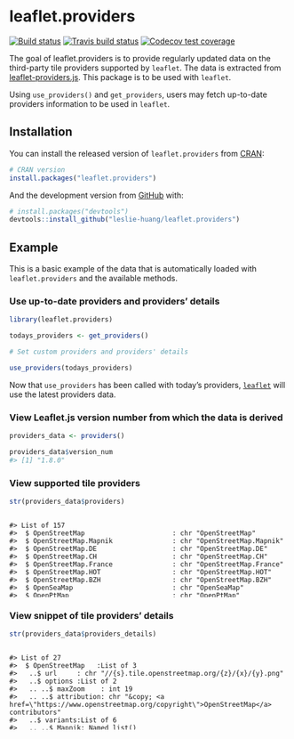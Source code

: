 
<!-- README.md is generated from README.Rmd. Please edit that file -->

# leaflet.providers

<!-- badges: start -->

[![Build
status](https://ci.appveyor.com/api/projects/status/jn298w6o6pf8mpx1?svg=true)](https://ci.appveyor.com/project/leslie-huang/leaflet-providers)
[![Travis build
status](https://travis-ci.org/leslie-huang/leaflet.providers.svg?branch=master)](https://travis-ci.org/leslie-huang/leaflet.providers)
[![Codecov test
coverage](https://codecov.io/gh/leslie-huang/leaflet.providers/branch/master/graph/badge.svg)](https://codecov.io/gh/leslie-huang/leaflet.providers?branch=master)

<!-- badges: end -->

The goal of leaflet.providers is to provide regularly updated data on
the third-party tile providers supported by `leaflet`. The data is
extracted from
[leaflet-providers.js](https://github.com/leaflet-extras/leaflet-providers).
This package is to be used with `leaflet`.

Using `use_providers()` and `get_providers`, users may fetch up-to-date
providers information to be used in `leaflet`.

## Installation

You can install the released version of `leaflet.providers` from
[CRAN](https://CRAN.R-project.org):

``` r
# CRAN version
install.packages("leaflet.providers")
```

And the development version from [GitHub](https://github.com/) with:

``` r
# install.packages("devtools")
devtools::install_github("leslie-huang/leaflet.providers")
```

## Example

This is a basic example of the data that is automatically loaded with
`leaflet.providers` and the available methods.

### Use up-to-date providers and providers’ details

``` r
library(leaflet.providers)

todays_providers <- get_providers()

# Set custom providers and providers' details

use_providers(todays_providers)
```

Now that `use_providers` has been called with today’s providers,
[`leaflet`](http://rstudio.github.io/leaflet) will use the latest
providers data.

### View Leaflet.js version number from which the data is derived

``` r
providers_data <- providers()

providers_data$version_num
#> [1] "1.8.0"
```

### View supported tile providers

``` r
str(providers_data$providers)
```

<div style="height:150px; overflow-y: scroll;">

    #> List of 157
    #>  $ OpenStreetMap                      : chr "OpenStreetMap"
    #>  $ OpenStreetMap.Mapnik               : chr "OpenStreetMap.Mapnik"
    #>  $ OpenStreetMap.DE                   : chr "OpenStreetMap.DE"
    #>  $ OpenStreetMap.CH                   : chr "OpenStreetMap.CH"
    #>  $ OpenStreetMap.France               : chr "OpenStreetMap.France"
    #>  $ OpenStreetMap.HOT                  : chr "OpenStreetMap.HOT"
    #>  $ OpenStreetMap.BZH                  : chr "OpenStreetMap.BZH"
    #>  $ OpenSeaMap                         : chr "OpenSeaMap"
    #>  $ OpenPtMap                          : chr "OpenPtMap"
    #>  $ OpenTopoMap                        : chr "OpenTopoMap"
    #>  $ OpenRailwayMap                     : chr "OpenRailwayMap"
    #>  $ OpenFireMap                        : chr "OpenFireMap"
    #>  $ SafeCast                           : chr "SafeCast"
    #>  $ Thunderforest                      : chr "Thunderforest"
    #>  $ Thunderforest.OpenCycleMap         : chr "Thunderforest.OpenCycleMap"
    #>  $ Thunderforest.Transport            : chr "Thunderforest.Transport"
    #>  $ Thunderforest.TransportDark        : chr "Thunderforest.TransportDark"
    #>  $ Thunderforest.SpinalMap            : chr "Thunderforest.SpinalMap"
    #>  $ Thunderforest.Landscape            : chr "Thunderforest.Landscape"
    #>  $ Thunderforest.Outdoors             : chr "Thunderforest.Outdoors"
    #>  $ Thunderforest.Pioneer              : chr "Thunderforest.Pioneer"
    #>  $ Thunderforest.MobileAtlas          : chr "Thunderforest.MobileAtlas"
    #>  $ Thunderforest.Neighbourhood        : chr "Thunderforest.Neighbourhood"
    #>  $ OpenMapSurfer                      : chr "OpenMapSurfer"
    #>  $ OpenMapSurfer.Roads                : chr "OpenMapSurfer.Roads"
    #>  $ OpenMapSurfer.Hybrid               : chr "OpenMapSurfer.Hybrid"
    #>  $ OpenMapSurfer.AdminBounds          : chr "OpenMapSurfer.AdminBounds"
    #>  $ OpenMapSurfer.ContourLines         : chr "OpenMapSurfer.ContourLines"
    #>  $ OpenMapSurfer.Hillshade            : chr "OpenMapSurfer.Hillshade"
    #>  $ OpenMapSurfer.ElementsAtRisk       : chr "OpenMapSurfer.ElementsAtRisk"
    #>  $ Hydda                              : chr "Hydda"
    #>  $ Hydda.Full                         : chr "Hydda.Full"
    #>  $ Hydda.Base                         : chr "Hydda.Base"
    #>  $ Hydda.RoadsAndLabels               : chr "Hydda.RoadsAndLabels"
    #>  $ MapBox                             : chr "MapBox"
    #>  $ Stamen                             : chr "Stamen"
    #>  $ Stamen.Toner                       : chr "Stamen.Toner"
    #>  $ Stamen.TonerBackground             : chr "Stamen.TonerBackground"
    #>  $ Stamen.TonerHybrid                 : chr "Stamen.TonerHybrid"
    #>  $ Stamen.TonerLines                  : chr "Stamen.TonerLines"
    #>  $ Stamen.TonerLabels                 : chr "Stamen.TonerLabels"
    #>  $ Stamen.TonerLite                   : chr "Stamen.TonerLite"
    #>  $ Stamen.Watercolor                  : chr "Stamen.Watercolor"
    #>  $ Stamen.Terrain                     : chr "Stamen.Terrain"
    #>  $ Stamen.TerrainBackground           : chr "Stamen.TerrainBackground"
    #>  $ Stamen.TopOSMRelief                : chr "Stamen.TopOSMRelief"
    #>  $ Stamen.TopOSMFeatures              : chr "Stamen.TopOSMFeatures"
    #>  $ Esri                               : chr "Esri"
    #>  $ Esri.WorldStreetMap                : chr "Esri.WorldStreetMap"
    #>  $ Esri.DeLorme                       : chr "Esri.DeLorme"
    #>  $ Esri.WorldTopoMap                  : chr "Esri.WorldTopoMap"
    #>  $ Esri.WorldImagery                  : chr "Esri.WorldImagery"
    #>  $ Esri.WorldTerrain                  : chr "Esri.WorldTerrain"
    #>  $ Esri.WorldShadedRelief             : chr "Esri.WorldShadedRelief"
    #>  $ Esri.WorldPhysical                 : chr "Esri.WorldPhysical"
    #>  $ Esri.OceanBasemap                  : chr "Esri.OceanBasemap"
    #>  $ Esri.NatGeoWorldMap                : chr "Esri.NatGeoWorldMap"
    #>  $ Esri.WorldGrayCanvas               : chr "Esri.WorldGrayCanvas"
    #>  $ OpenWeatherMap                     : chr "OpenWeatherMap"
    #>  $ OpenWeatherMap.Clouds              : chr "OpenWeatherMap.Clouds"
    #>  $ OpenWeatherMap.CloudsClassic       : chr "OpenWeatherMap.CloudsClassic"
    #>  $ OpenWeatherMap.Precipitation       : chr "OpenWeatherMap.Precipitation"
    #>  $ OpenWeatherMap.PrecipitationClassic: chr "OpenWeatherMap.PrecipitationClassic"
    #>  $ OpenWeatherMap.Rain                : chr "OpenWeatherMap.Rain"
    #>  $ OpenWeatherMap.RainClassic         : chr "OpenWeatherMap.RainClassic"
    #>  $ OpenWeatherMap.Pressure            : chr "OpenWeatherMap.Pressure"
    #>  $ OpenWeatherMap.PressureContour     : chr "OpenWeatherMap.PressureContour"
    #>  $ OpenWeatherMap.Wind                : chr "OpenWeatherMap.Wind"
    #>  $ OpenWeatherMap.Temperature         : chr "OpenWeatherMap.Temperature"
    #>  $ OpenWeatherMap.Snow                : chr "OpenWeatherMap.Snow"
    #>  $ HERE                               : chr "HERE"
    #>  $ HERE.normalDay                     : chr "HERE.normalDay"
    #>  $ HERE.normalDayCustom               : chr "HERE.normalDayCustom"
    #>  $ HERE.normalDayGrey                 : chr "HERE.normalDayGrey"
    #>  $ HERE.normalDayMobile               : chr "HERE.normalDayMobile"
    #>  $ HERE.normalDayGreyMobile           : chr "HERE.normalDayGreyMobile"
    #>  $ HERE.normalDayTransit              : chr "HERE.normalDayTransit"
    #>  $ HERE.normalDayTransitMobile        : chr "HERE.normalDayTransitMobile"
    #>  $ HERE.normalNight                   : chr "HERE.normalNight"
    #>  $ HERE.normalNightMobile             : chr "HERE.normalNightMobile"
    #>  $ HERE.normalNightGrey               : chr "HERE.normalNightGrey"
    #>  $ HERE.normalNightGreyMobile         : chr "HERE.normalNightGreyMobile"
    #>  $ HERE.normalNightTransit            : chr "HERE.normalNightTransit"
    #>  $ HERE.normalNightTransitMobile      : chr "HERE.normalNightTransitMobile"
    #>  $ HERE.reducedDay                    : chr "HERE.reducedDay"
    #>  $ HERE.reducedNight                  : chr "HERE.reducedNight"
    #>  $ HERE.basicMap                      : chr "HERE.basicMap"
    #>  $ HERE.mapLabels                     : chr "HERE.mapLabels"
    #>  $ HERE.trafficFlow                   : chr "HERE.trafficFlow"
    #>  $ HERE.carnavDayGrey                 : chr "HERE.carnavDayGrey"
    #>  $ HERE.hybridDay                     : chr "HERE.hybridDay"
    #>  $ HERE.hybridDayMobile               : chr "HERE.hybridDayMobile"
    #>  $ HERE.hybridDayTransit              : chr "HERE.hybridDayTransit"
    #>  $ HERE.hybridDayGrey                 : chr "HERE.hybridDayGrey"
    #>  $ HERE.pedestrianDay                 : chr "HERE.pedestrianDay"
    #>  $ HERE.pedestrianNight               : chr "HERE.pedestrianNight"
    #>  $ HERE.satelliteDay                  : chr "HERE.satelliteDay"
    #>  $ HERE.terrainDay                    : chr "HERE.terrainDay"
    #>  $ HERE.terrainDayMobile              : chr "HERE.terrainDayMobile"
    #>  $ FreeMapSK                          : chr "FreeMapSK"
    #>  $ MtbMap                             : chr "MtbMap"
    #>  $ CartoDB                            : chr "CartoDB"
    #>  $ CartoDB.Positron                   : chr "CartoDB.Positron"
    #>  $ CartoDB.PositronNoLabels           : chr "CartoDB.PositronNoLabels"
    #>  $ CartoDB.PositronOnlyLabels         : chr "CartoDB.PositronOnlyLabels"
    #>  $ CartoDB.DarkMatter                 : chr "CartoDB.DarkMatter"
    #>  $ CartoDB.DarkMatterNoLabels         : chr "CartoDB.DarkMatterNoLabels"
    #>  $ CartoDB.DarkMatterOnlyLabels       : chr "CartoDB.DarkMatterOnlyLabels"
    #>  $ CartoDB.Voyager                    : chr "CartoDB.Voyager"
    #>  $ CartoDB.VoyagerNoLabels            : chr "CartoDB.VoyagerNoLabels"
    #>  $ CartoDB.VoyagerOnlyLabels          : chr "CartoDB.VoyagerOnlyLabels"
    #>  $ CartoDB.VoyagerLabelsUnder         : chr "CartoDB.VoyagerLabelsUnder"
    #>  $ HikeBike                           : chr "HikeBike"
    #>  $ HikeBike.HikeBike                  : chr "HikeBike.HikeBike"
    #>  $ HikeBike.HillShading               : chr "HikeBike.HillShading"
    #>  $ BasemapAT                          : chr "BasemapAT"
    #>  $ BasemapAT.basemap                  : chr "BasemapAT.basemap"
    #>  $ BasemapAT.grau                     : chr "BasemapAT.grau"
    #>  $ BasemapAT.overlay                  : chr "BasemapAT.overlay"
    #>  $ BasemapAT.highdpi                  : chr "BasemapAT.highdpi"
    #>  $ BasemapAT.orthofoto                : chr "BasemapAT.orthofoto"
    #>  $ nlmaps                             : chr "nlmaps"
    #>  $ nlmaps.standaard                   : chr "nlmaps.standaard"
    #>  $ nlmaps.pastel                      : chr "nlmaps.pastel"
    #>  $ nlmaps.grijs                       : chr "nlmaps.grijs"
    #>  $ nlmaps.luchtfoto                   : chr "nlmaps.luchtfoto"
    #>  $ NASAGIBS                           : chr "NASAGIBS"
    #>  $ NASAGIBS.ModisTerraTrueColorCR     : chr "NASAGIBS.ModisTerraTrueColorCR"
    #>  $ NASAGIBS.ModisTerraBands367CR      : chr "NASAGIBS.ModisTerraBands367CR"
    #>  $ NASAGIBS.ViirsEarthAtNight2012     : chr "NASAGIBS.ViirsEarthAtNight2012"
    #>  $ NASAGIBS.ModisTerraLSTDay          : chr "NASAGIBS.ModisTerraLSTDay"
    #>  $ NASAGIBS.ModisTerraSnowCover       : chr "NASAGIBS.ModisTerraSnowCover"
    #>  $ NASAGIBS.ModisTerraAOD             : chr "NASAGIBS.ModisTerraAOD"
    #>  $ NASAGIBS.ModisTerraChlorophyll     : chr "NASAGIBS.ModisTerraChlorophyll"
    #>  $ NLS                                : chr "NLS"
    #>  $ JusticeMap                         : chr "JusticeMap"
    #>  $ JusticeMap.income                  : chr "JusticeMap.income"
    #>  $ JusticeMap.americanIndian          : chr "JusticeMap.americanIndian"
    #>  $ JusticeMap.asian                   : chr "JusticeMap.asian"
    #>  $ JusticeMap.black                   : chr "JusticeMap.black"
    #>  $ JusticeMap.hispanic                : chr "JusticeMap.hispanic"
    #>  $ JusticeMap.multi                   : chr "JusticeMap.multi"
    #>  $ JusticeMap.nonWhite                : chr "JusticeMap.nonWhite"
    #>  $ JusticeMap.white                   : chr "JusticeMap.white"
    #>  $ JusticeMap.plurality               : chr "JusticeMap.plurality"
    #>  $ Wikimedia                          : chr "Wikimedia"
    #>  $ GeoportailFrance                   : chr "GeoportailFrance"
    #>  $ GeoportailFrance.parcels           : chr "GeoportailFrance.parcels"
    #>  $ GeoportailFrance.ignMaps           : chr "GeoportailFrance.ignMaps"
    #>  $ GeoportailFrance.maps              : chr "GeoportailFrance.maps"
    #>  $ GeoportailFrance.orthos            : chr "GeoportailFrance.orthos"
    #>  $ OneMapSG                           : chr "OneMapSG"
    #>  $ OneMapSG.Default                   : chr "OneMapSG.Default"
    #>  $ OneMapSG.Night                     : chr "OneMapSG.Night"
    #>  $ OneMapSG.Original                  : chr "OneMapSG.Original"
    #>  $ OneMapSG.Grey                      : chr "OneMapSG.Grey"
    #>  $ OneMapSG.LandLot                   : chr "OneMapSG.LandLot"

</div>

### View snippet of tile providers’ details

``` r
str(providers_data$providers_details)
```

<div style="height:150px; overflow-y: scroll;">

    #> List of 27
    #>  $ OpenStreetMap   :List of 3
    #>   ..$ url     : chr "//{s}.tile.openstreetmap.org/{z}/{x}/{y}.png"
    #>   ..$ options :List of 2
    #>   .. ..$ maxZoom    : int 19
    #>   .. ..$ attribution: chr "&copy; <a href=\"https://www.openstreetmap.org/copyright\">OpenStreetMap</a> contributors"
    #>   ..$ variants:List of 6
    #>   .. ..$ Mapnik: Named list()
    #>   .. ..$ DE    :List of 2
    #>   .. .. ..$ url    : chr "//{s}.tile.openstreetmap.de/tiles/osmde/{z}/{x}/{y}.png"
    #>   .. .. ..$ options:List of 1
    #>   .. .. .. ..$ maxZoom: int 18
    #>   .. ..$ CH    :List of 2
    #>   .. .. ..$ url    : chr "//tile.osm.ch/switzerland/{z}/{x}/{y}.png"
    #>   .. .. ..$ options:List of 2
    #>   .. .. .. ..$ maxZoom: int 18
    #>   .. .. .. ..$ bounds : int [1:2, 1:2] 45 48 5 11
    #>   .. ..$ France:List of 2
    #>   .. .. ..$ url    : chr "//{s}.tile.openstreetmap.fr/osmfr/{z}/{x}/{y}.png"
    #>   .. .. ..$ options:List of 2
    #>   .. .. .. ..$ maxZoom    : int 20
    #>   .. .. .. ..$ attribution: chr "&copy; Openstreetmap France | {attribution.OpenStreetMap}"
    #>   .. ..$ HOT   :List of 2
    #>   .. .. ..$ url    : chr "//{s}.tile.openstreetmap.fr/hot/{z}/{x}/{y}.png"
    #>   .. .. ..$ options:List of 1
    #>   .. .. .. ..$ attribution: chr "{attribution.OpenStreetMap}, Tiles style by <a href=\"https://www.hotosm.org/\" target=\"_blank\">Humanitarian "| __truncated__
    #>   .. ..$ BZH   :List of 2
    #>   .. .. ..$ url    : chr "//tile.openstreetmap.bzh/br/{z}/{x}/{y}.png"
    #>   .. .. ..$ options:List of 2
    #>   .. .. .. ..$ attribution: chr "{attribution.OpenStreetMap}, Tiles courtesy of <a href=\"http://www.openstreetmap.bzh/\" target=\"_blank\">Bret"| __truncated__
    #>   .. .. .. ..$ bounds     : num [1:2, 1:2] 46.2 50 -5.5 0.7
    #>  $ OpenSeaMap      :List of 2
    #>   ..$ url    : chr "//tiles.openseamap.org/seamark/{z}/{x}/{y}.png"
    #>   ..$ options:List of 1
    #>   .. ..$ attribution: chr "Map data: &copy; <a href=\"http://www.openseamap.org\">OpenSeaMap</a> contributors"
    #>  $ OpenPtMap       :List of 2
    #>   ..$ url    : chr "http://openptmap.org/tiles/{z}/{x}/{y}.png"
    #>   ..$ options:List of 2
    #>   .. ..$ maxZoom    : int 17
    #>   .. ..$ attribution: chr "Map data: &copy; <a href=\"http://www.openptmap.org\">OpenPtMap</a> contributors"
    #>  $ OpenTopoMap     :List of 2
    #>   ..$ url    : chr "https://{s}.tile.opentopomap.org/{z}/{x}/{y}.png"
    #>   ..$ options:List of 2
    #>   .. ..$ maxZoom    : int 17
    #>   .. ..$ attribution: chr "Map data: {attribution.OpenStreetMap}, <a href=\"http://viewfinderpanoramas.org\">SRTM</a> | Map style: &copy; "| __truncated__
    #>  $ OpenRailwayMap  :List of 2
    #>   ..$ url    : chr "https://{s}.tiles.openrailwaymap.org/standard/{z}/{x}/{y}.png"
    #>   ..$ options:List of 2
    #>   .. ..$ maxZoom    : int 19
    #>   .. ..$ attribution: chr "Map data: {attribution.OpenStreetMap} | Map style: &copy; <a href=\"https://www.OpenRailwayMap.org\">OpenRailwa"| __truncated__
    #>  $ OpenFireMap     :List of 2
    #>   ..$ url    : chr "http://openfiremap.org/hytiles/{z}/{x}/{y}.png"
    #>   ..$ options:List of 2
    #>   .. ..$ maxZoom    : int 19
    #>   .. ..$ attribution: chr "Map data: {attribution.OpenStreetMap} | Map style: &copy; <a href=\"http://www.openfiremap.org\">OpenFireMap</a"| __truncated__
    #>  $ SafeCast        :List of 2
    #>   ..$ url    : chr "//s3.amazonaws.com/te512.safecast.org/{z}/{x}/{y}.png"
    #>   ..$ options:List of 2
    #>   .. ..$ maxZoom    : int 16
    #>   .. ..$ attribution: chr "Map data: {attribution.OpenStreetMap} | Map style: &copy; <a href=\"https://blog.safecast.org/about/\">SafeCast"| __truncated__
    #>  $ Thunderforest   :List of 3
    #>   ..$ url     : chr "https://{s}.tile.thunderforest.com/{variant}/{z}/{x}/{y}.png?apikey={apikey}"
    #>   ..$ options :List of 4
    #>   .. ..$ attribution: chr "&copy; <a href=\"http://www.thunderforest.com/\">Thunderforest</a>, {attribution.OpenStreetMap}"
    #>   .. ..$ variant    : chr "cycle"
    #>   .. ..$ apikey     : chr "<insert your api key here>"
    #>   .. ..$ maxZoom    : int 22
    #>   ..$ variants:List of 9
    #>   .. ..$ OpenCycleMap : chr "cycle"
    #>   .. ..$ Transport    :List of 1
    #>   .. .. ..$ options:List of 1
    #>   .. .. .. ..$ variant: chr "transport"
    #>   .. ..$ TransportDark:List of 1
    #>   .. .. ..$ options:List of 1
    #>   .. .. .. ..$ variant: chr "transport-dark"
    #>   .. ..$ SpinalMap    :List of 1
    #>   .. .. ..$ options:List of 1
    #>   .. .. .. ..$ variant: chr "spinal-map"
    #>   .. ..$ Landscape    : chr "landscape"
    #>   .. ..$ Outdoors     : chr "outdoors"
    #>   .. ..$ Pioneer      : chr "pioneer"
    #>   .. ..$ MobileAtlas  : chr "mobile-atlas"
    #>   .. ..$ Neighbourhood: chr "neighbourhood"
    #>  $ OpenMapSurfer   :List of 3
    #>   ..$ url     : chr "https://maps.heigit.org/openmapsurfer/tiles/{variant}/webmercator/{z}/{x}/{y}.png"
    #>   ..$ options :List of 3
    #>   .. ..$ maxZoom    : int 19
    #>   .. ..$ variant    : chr "roads"
    #>   .. ..$ attribution: chr "Imagery from <a href=\"http://giscience.uni-hd.de/\">GIScience Research Group @ University of Heidelberg</a> | Map data "
    #>   ..$ variants:List of 6
    #>   .. ..$ Roads         :List of 1
    #>   .. .. ..$ options:List of 2
    #>   .. .. .. ..$ variant    : chr "roads"
    #>   .. .. .. ..$ attribution: chr "{attribution.OpenMapSurfer}{attribution.OpenStreetMap}"
    #>   .. ..$ Hybrid        :List of 1
    #>   .. .. ..$ options:List of 2
    #>   .. .. .. ..$ variant    : chr "hybrid"
    #>   .. .. .. ..$ attribution: chr "{attribution.OpenMapSurfer}{attribution.OpenStreetMap}"
    #>   .. ..$ AdminBounds   :List of 1
    #>   .. .. ..$ options:List of 3
    #>   .. .. .. ..$ variant    : chr "adminb"
    #>   .. .. .. ..$ maxZoom    : int 18
    #>   .. .. .. ..$ attribution: chr "{attribution.OpenMapSurfer}{attribution.OpenStreetMap}"
    #>   .. ..$ ContourLines  :List of 1
    #>   .. .. ..$ options:List of 4
    #>   .. .. .. ..$ variant    : chr "asterc"
    #>   .. .. .. ..$ maxZoom    : int 18
    #>   .. .. .. ..$ minZoom    : int 13
    #>   .. .. .. ..$ attribution: chr "{attribution.OpenMapSurfer} <a href=\"https://lpdaac.usgs.gov/products/aster_policies\">ASTER GDEM</a>"
    #>   .. ..$ Hillshade     :List of 1
    #>   .. .. ..$ options:List of 3
    #>   .. .. .. ..$ variant    : chr "asterh"
    #>   .. .. .. ..$ maxZoom    : int 18
    #>   .. .. .. ..$ attribution: chr "{attribution.OpenMapSurfer} <a href=\"https://lpdaac.usgs.gov/products/aster_policies\">ASTER GDEM</a>, <a href"| __truncated__
    #>   .. ..$ ElementsAtRisk:List of 1
    #>   .. .. ..$ options:List of 2
    #>   .. .. .. ..$ variant    : chr "elements_at_risk"
    #>   .. .. .. ..$ attribution: chr "{attribution.OpenMapSurfer}{attribution.OpenStreetMap}"
    #>  $ Hydda           :List of 3
    #>   ..$ url     : chr "//{s}.tile.openstreetmap.se/hydda/{variant}/{z}/{x}/{y}.png"
    #>   ..$ options :List of 3
    #>   .. ..$ maxZoom    : int 18
    #>   .. ..$ variant    : chr "full"
    #>   .. ..$ attribution: chr "Tiles courtesy of <a href=\"http://openstreetmap.se/\" target=\"_blank\">OpenStreetMap Sweden</a> &mdash; Map d"| __truncated__
    #>   ..$ variants:List of 3
    #>   .. ..$ Full          : chr "full"
    #>   .. ..$ Base          : chr "base"
    #>   .. ..$ RoadsAndLabels: chr "roads_and_labels"
    #>  $ MapBox          :List of 2
    #>   ..$ url    : chr "https://api.tiles.mapbox.com/v4/{id}/{z}/{x}/{y}{r}.png?access_token={accessToken}"
    #>   ..$ options:List of 4
    #>   .. ..$ attribution: chr "<a href=\"https://www.mapbox.com/about/maps/\" target=\"_blank\">&copy; Mapbox</a> {attribution.OpenStreetMap} "| __truncated__
    #>   .. ..$ subdomains : chr "abcd"
    #>   .. ..$ id         : chr "mapbox.streets"
    #>   .. ..$ accessToken: chr "<insert your access token here>"
    #>  $ Stamen          :List of 3
    #>   ..$ url     : chr "//stamen-tiles-{s}.a.ssl.fastly.net/{variant}/{z}/{x}/{y}{r}.{ext}"
    #>   ..$ options :List of 6
    #>   .. ..$ attribution: chr "Map tiles by <a href=\"http://stamen.com\">Stamen Design</a>, <a href=\"http://creativecommons.org/licenses/by/"| __truncated__
    #>   .. ..$ subdomains : chr "abcd"
    #>   .. ..$ minZoom    : int 0
    #>   .. ..$ maxZoom    : int 20
    #>   .. ..$ variant    : chr "toner"
    #>   .. ..$ ext        : chr "png"
    #>   ..$ variants:List of 11
    #>   .. ..$ Toner            : chr "toner"
    #>   .. ..$ TonerBackground  : chr "toner-background"
    #>   .. ..$ TonerHybrid      : chr "toner-hybrid"
    #>   .. ..$ TonerLines       : chr "toner-lines"
    #>   .. ..$ TonerLabels      : chr "toner-labels"
    #>   .. ..$ TonerLite        : chr "toner-lite"
    #>   .. ..$ Watercolor       :List of 2
    #>   .. .. ..$ url    : chr "//stamen-tiles-{s}.a.ssl.fastly.net/{variant}/{z}/{x}/{y}.{ext}"
    #>   .. .. ..$ options:List of 4
    #>   .. .. .. ..$ variant: chr "watercolor"
    #>   .. .. .. ..$ ext    : chr "jpg"
    #>   .. .. .. ..$ minZoom: int 1
    #>   .. .. .. ..$ maxZoom: int 16
    #>   .. ..$ Terrain          :List of 1
    #>   .. .. ..$ options:List of 3
    #>   .. .. .. ..$ variant: chr "terrain"
    #>   .. .. .. ..$ minZoom: int 0
    #>   .. .. .. ..$ maxZoom: int 18
    #>   .. ..$ TerrainBackground:List of 1
    #>   .. .. ..$ options:List of 3
    #>   .. .. .. ..$ variant: chr "terrain-background"
    #>   .. .. .. ..$ minZoom: int 0
    #>   .. .. .. ..$ maxZoom: int 18
    #>   .. ..$ TopOSMRelief     :List of 2
    #>   .. .. ..$ url    : chr "//stamen-tiles-{s}.a.ssl.fastly.net/{variant}/{z}/{x}/{y}.{ext}"
    #>   .. .. ..$ options:List of 3
    #>   .. .. .. ..$ variant: chr "toposm-color-relief"
    #>   .. .. .. ..$ ext    : chr "jpg"
    #>   .. .. .. ..$ bounds : int [1:2, 1:2] 22 51 -132 -56
    #>   .. ..$ TopOSMFeatures   :List of 1
    #>   .. .. ..$ options:List of 3
    #>   .. .. .. ..$ variant: chr "toposm-features"
    #>   .. .. .. ..$ bounds : int [1:2, 1:2] 22 51 -132 -56
    #>   .. .. .. ..$ opacity: num 0.9
    #>  $ Esri            :List of 3
    #>   ..$ url     : chr "//server.arcgisonline.com/ArcGIS/rest/services/{variant}/MapServer/tile/{z}/{y}/{x}"
    #>   ..$ options :List of 2
    #>   .. ..$ variant    : chr "World_Street_Map"
    #>   .. ..$ attribution: chr "Tiles &copy; Esri"
    #>   ..$ variants:List of 10
    #>   .. ..$ WorldStreetMap   :List of 1
    #>   .. .. ..$ options:List of 1
    #>   .. .. .. ..$ attribution: chr "{attribution.Esri} &mdash; Source: Esri, DeLorme, NAVTEQ, USGS, Intermap, iPC, NRCAN, Esri Japan, METI, Esri Ch"| __truncated__
    #>   .. ..$ DeLorme          :List of 1
    #>   .. .. ..$ options:List of 4
    #>   .. .. .. ..$ variant    : chr "Specialty/DeLorme_World_Base_Map"
    #>   .. .. .. ..$ minZoom    : int 1
    #>   .. .. .. ..$ maxZoom    : int 11
    #>   .. .. .. ..$ attribution: chr "{attribution.Esri} &mdash; Copyright: &copy;2012 DeLorme"
    #>   .. ..$ WorldTopoMap     :List of 1
    #>   .. .. ..$ options:List of 2
    #>   .. .. .. ..$ variant    : chr "World_Topo_Map"
    #>   .. .. .. ..$ attribution: chr "{attribution.Esri} &mdash; Esri, DeLorme, NAVTEQ, TomTom, Intermap, iPC, USGS, FAO, NPS, NRCAN, GeoBase, Kadast"| __truncated__
    #>   .. ..$ WorldImagery     :List of 1
    #>   .. .. ..$ options:List of 2
    #>   .. .. .. ..$ variant    : chr "World_Imagery"
    #>   .. .. .. ..$ attribution: chr "{attribution.Esri} &mdash; Source: Esri, i-cubed, USDA, USGS, AEX, GeoEye, Getmapping, Aerogrid, IGN, IGP, UPR-"| __truncated__
    #>   .. ..$ WorldTerrain     :List of 1
    #>   .. .. ..$ options:List of 3
    #>   .. .. .. ..$ variant    : chr "World_Terrain_Base"
    #>   .. .. .. ..$ maxZoom    : int 13
    #>   .. .. .. ..$ attribution: chr "{attribution.Esri} &mdash; Source: USGS, Esri, TANA, DeLorme, and NPS"
    #>   .. ..$ WorldShadedRelief:List of 1
    #>   .. .. ..$ options:List of 3
    #>   .. .. .. ..$ variant    : chr "World_Shaded_Relief"
    #>   .. .. .. ..$ maxZoom    : int 13
    #>   .. .. .. ..$ attribution: chr "{attribution.Esri} &mdash; Source: Esri"
    #>   .. ..$ WorldPhysical    :List of 1
    #>   .. .. ..$ options:List of 3
    #>   .. .. .. ..$ variant    : chr "World_Physical_Map"
    #>   .. .. .. ..$ maxZoom    : int 8
    #>   .. .. .. ..$ attribution: chr "{attribution.Esri} &mdash; Source: US National Park Service"
    #>   .. ..$ OceanBasemap     :List of 1
    #>   .. .. ..$ options:List of 3
    #>   .. .. .. ..$ variant    : chr "Ocean_Basemap"
    #>   .. .. .. ..$ maxZoom    : int 13
    #>   .. .. .. ..$ attribution: chr "{attribution.Esri} &mdash; Sources: GEBCO, NOAA, CHS, OSU, UNH, CSUMB, National Geographic, DeLorme, NAVTEQ, and Esri"
    #>   .. ..$ NatGeoWorldMap   :List of 1
    #>   .. .. ..$ options:List of 3
    #>   .. .. .. ..$ variant    : chr "NatGeo_World_Map"
    #>   .. .. .. ..$ maxZoom    : int 16
    #>   .. .. .. ..$ attribution: chr "{attribution.Esri} &mdash; National Geographic, Esri, DeLorme, NAVTEQ, UNEP-WCMC, USGS, NASA, ESA, METI, NRCAN,"| __truncated__
    #>   .. ..$ WorldGrayCanvas  :List of 1
    #>   .. .. ..$ options:List of 3
    #>   .. .. .. ..$ variant    : chr "Canvas/World_Light_Gray_Base"
    #>   .. .. .. ..$ maxZoom    : int 16
    #>   .. .. .. ..$ attribution: chr "{attribution.Esri} &mdash; Esri, DeLorme, NAVTEQ"
    #>  $ OpenWeatherMap  :List of 3
    #>   ..$ url     : chr "http://{s}.tile.openweathermap.org/map/{variant}/{z}/{x}/{y}.png?appid={apiKey}"
    #>   ..$ options :List of 4
    #>   .. ..$ maxZoom    : int 19
    #>   .. ..$ attribution: chr "Map data &copy; <a href=\"http://openweathermap.org\">OpenWeatherMap</a>"
    #>   .. ..$ apiKey     : chr "<insert your api key here>"
    #>   .. ..$ opacity    : num 0.5
    #>   ..$ variants:List of 11
    #>   .. ..$ Clouds              : chr "clouds"
    #>   .. ..$ CloudsClassic       : chr "clouds_cls"
    #>   .. ..$ Precipitation       : chr "precipitation"
    #>   .. ..$ PrecipitationClassic: chr "precipitation_cls"
    #>   .. ..$ Rain                : chr "rain"
    #>   .. ..$ RainClassic         : chr "rain_cls"
    #>   .. ..$ Pressure            : chr "pressure"
    #>   .. ..$ PressureContour     : chr "pressure_cntr"
    #>   .. ..$ Wind                : chr "wind"
    #>   .. ..$ Temperature         : chr "temp"
    #>   .. ..$ Snow                : chr "snow"
    #>  $ HERE            :List of 3
    #>   ..$ url     : chr "https://{s}.{base}.maps.api.here.com/maptile/2.1/{type}/{mapID}/{variant}/{z}/{x}/{y}/{size}/{format}?app_id={a"| __truncated__
    #>   ..$ options :List of 12
    #>   .. ..$ attribution: chr "Map &copy; 1987-2019 <a href=\"http://developer.here.com\">HERE</a>"
    #>   .. ..$ subdomains : chr "1234"
    #>   .. ..$ mapID      : chr "newest"
    #>   .. ..$ app_id     : chr "<insert your app_id here>"
    #>   .. ..$ app_code   : chr "<insert your app_code here>"
    #>   .. ..$ base       : chr "base"
    #>   .. ..$ variant    : chr "normal.day"
    #>   .. ..$ maxZoom    : int 20
    #>   .. ..$ type       : chr "maptile"
    #>   .. ..$ language   : chr "eng"
    #>   .. ..$ format     : chr "png8"
    #>   .. ..$ size       : chr "256"
    #>   ..$ variants:List of 28
    #>   .. ..$ normalDay               : chr "normal.day"
    #>   .. ..$ normalDayCustom         : chr "normal.day.custom"
    #>   .. ..$ normalDayGrey           : chr "normal.day.grey"
    #>   .. ..$ normalDayMobile         : chr "normal.day.mobile"
    #>   .. ..$ normalDayGreyMobile     : chr "normal.day.grey.mobile"
    #>   .. ..$ normalDayTransit        : chr "normal.day.transit"
    #>   .. ..$ normalDayTransitMobile  : chr "normal.day.transit.mobile"
    #>   .. ..$ normalNight             : chr "normal.night"
    #>   .. ..$ normalNightMobile       : chr "normal.night.mobile"
    #>   .. ..$ normalNightGrey         : chr "normal.night.grey"
    #>   .. ..$ normalNightGreyMobile   : chr "normal.night.grey.mobile"
    #>   .. ..$ normalNightTransit      : chr "normal.night.transit"
    #>   .. ..$ normalNightTransitMobile: chr "normal.night.transit.mobile"
    #>   .. ..$ reducedDay              : chr "reduced.day"
    #>   .. ..$ reducedNight            : chr "reduced.night"
    #>   .. ..$ basicMap                :List of 1
    #>   .. .. ..$ options:List of 1
    #>   .. .. .. ..$ type: chr "basetile"
    #>   .. ..$ mapLabels               :List of 1
    #>   .. .. ..$ options:List of 2
    #>   .. .. .. ..$ type  : chr "labeltile"
    #>   .. .. .. ..$ format: chr "png"
    #>   .. ..$ trafficFlow             :List of 1
    #>   .. .. ..$ options:List of 2
    #>   .. .. .. ..$ base: chr "traffic"
    #>   .. .. .. ..$ type: chr "flowtile"
    #>   .. ..$ carnavDayGrey           : chr "carnav.day.grey"
    #>   .. ..$ hybridDay               :List of 1
    #>   .. .. ..$ options:List of 2
    #>   .. .. .. ..$ base   : chr "aerial"
    #>   .. .. .. ..$ variant: chr "hybrid.day"
    #>   .. ..$ hybridDayMobile         :List of 1
    #>   .. .. ..$ options:List of 2
    #>   .. .. .. ..$ base   : chr "aerial"
    #>   .. .. .. ..$ variant: chr "hybrid.day.mobile"
    #>   .. ..$ hybridDayTransit        :List of 1
    #>   .. .. ..$ options:List of 2
    #>   .. .. .. ..$ base   : chr "aerial"
    #>   .. .. .. ..$ variant: chr "hybrid.day.transit"
    #>   .. ..$ hybridDayGrey           :List of 1
    #>   .. .. ..$ options:List of 2
    #>   .. .. .. ..$ base   : chr "aerial"
    #>   .. .. .. ..$ variant: chr "hybrid.grey.day"
    #>   .. ..$ pedestrianDay           : chr "pedestrian.day"
    #>   .. ..$ pedestrianNight         : chr "pedestrian.night"
    #>   .. ..$ satelliteDay            :List of 1
    #>   .. .. ..$ options:List of 2
    #>   .. .. .. ..$ base   : chr "aerial"
    #>   .. .. .. ..$ variant: chr "satellite.day"
    #>   .. ..$ terrainDay              :List of 1
    #>   .. .. ..$ options:List of 2
    #>   .. .. .. ..$ base   : chr "aerial"
    #>   .. .. .. ..$ variant: chr "terrain.day"
    #>   .. ..$ terrainDayMobile        :List of 1
    #>   .. .. ..$ options:List of 2
    #>   .. .. .. ..$ base   : chr "aerial"
    #>   .. .. .. ..$ variant: chr "terrain.day.mobile"
    #>  $ FreeMapSK       :List of 2
    #>   ..$ url    : chr "http://t{s}.freemap.sk/T/{z}/{x}/{y}.jpeg"
    #>   ..$ options:List of 5
    #>   .. ..$ minZoom    : int 8
    #>   .. ..$ maxZoom    : int 16
    #>   .. ..$ subdomains : chr "1234"
    #>   .. ..$ bounds     : num [1:2, 1:2] 47.2 49.8 16 22.6
    #>   .. ..$ attribution: chr "{attribution.OpenStreetMap}, vizualization CC-By-SA 2.0 <a href=\"http://freemap.sk\">Freemap.sk</a>"
    #>  $ MtbMap          :List of 2
    #>   ..$ url    : chr "http://tile.mtbmap.cz/mtbmap_tiles/{z}/{x}/{y}.png"
    #>   ..$ options:List of 1
    #>   .. ..$ attribution: chr "{attribution.OpenStreetMap} &amp; USGS"
    #>  $ CartoDB         :List of 3
    #>   ..$ url     : chr "https://{s}.basemaps.cartocdn.com/{variant}/{z}/{x}/{y}{r}.png"
    #>   ..$ options :List of 4
    #>   .. ..$ attribution: chr "{attribution.OpenStreetMap} &copy; <a href=\"https://carto.com/attributions\">CARTO</a>"
    #>   .. ..$ subdomains : chr "abcd"
    #>   .. ..$ maxZoom    : int 19
    #>   .. ..$ variant    : chr "light_all"
    #>   ..$ variants:List of 10
    #>   .. ..$ Positron            : chr "light_all"
    #>   .. ..$ PositronNoLabels    : chr "light_nolabels"
    #>   .. ..$ PositronOnlyLabels  : chr "light_only_labels"
    #>   .. ..$ DarkMatter          : chr "dark_all"
    #>   .. ..$ DarkMatterNoLabels  : chr "dark_nolabels"
    #>   .. ..$ DarkMatterOnlyLabels: chr "dark_only_labels"
    #>   .. ..$ Voyager             : chr "rastertiles/voyager"
    #>   .. ..$ VoyagerNoLabels     : chr "rastertiles/voyager_nolabels"
    #>   .. ..$ VoyagerOnlyLabels   : chr "rastertiles/voyager_only_labels"
    #>   .. ..$ VoyagerLabelsUnder  : chr "rastertiles/voyager_labels_under"
    #>  $ HikeBike        :List of 3
    #>   ..$ url     : chr "https://tiles.wmflabs.org/{variant}/{z}/{x}/{y}.png"
    #>   ..$ options :List of 3
    #>   .. ..$ maxZoom    : int 19
    #>   .. ..$ attribution: chr "{attribution.OpenStreetMap}"
    #>   .. ..$ variant    : chr "hikebike"
    #>   ..$ variants:List of 2
    #>   .. ..$ HikeBike   : Named list()
    #>   .. ..$ HillShading:List of 1
    #>   .. .. ..$ options:List of 2
    #>   .. .. .. ..$ maxZoom: int 15
    #>   .. .. .. ..$ variant: chr "hillshading"
    #>  $ BasemapAT       :List of 3
    #>   ..$ url     : chr "//maps{s}.wien.gv.at/basemap/{variant}/normal/google3857/{z}/{y}/{x}.{format}"
    #>   ..$ options :List of 6
    #>   .. ..$ maxZoom    : int 19
    #>   .. ..$ attribution: chr "Datenquelle: <a href=\"https://www.basemap.at\">basemap.at</a>"
    #>   .. ..$ subdomains : chr [1:5] "" "1" "2" "3" ...
    #>   .. ..$ format     : chr "png"
    #>   .. ..$ bounds     : num [1:2, 1:2] 46.36 49.04 8.78 17.19
    #>   .. ..$ variant    : chr "geolandbasemap"
    #>   ..$ variants:List of 5
    #>   .. ..$ basemap  :List of 1
    #>   .. .. ..$ options:List of 2
    #>   .. .. .. ..$ maxZoom: int 20
    #>   .. .. .. ..$ variant: chr "geolandbasemap"
    #>   .. ..$ grau     : chr "bmapgrau"
    #>   .. ..$ overlay  : chr "bmapoverlay"
    #>   .. ..$ highdpi  :List of 1
    #>   .. .. ..$ options:List of 2
    #>   .. .. .. ..$ variant: chr "bmaphidpi"
    #>   .. .. .. ..$ format : chr "jpeg"
    #>   .. ..$ orthofoto:List of 1
    #>   .. .. ..$ options:List of 3
    #>   .. .. .. ..$ maxZoom: int 20
    #>   .. .. .. ..$ variant: chr "bmaporthofoto30cm"
    #>   .. .. .. ..$ format : chr "jpeg"
    #>  $ nlmaps          :List of 3
    #>   ..$ url     : chr "//geodata.nationaalgeoregister.nl/tiles/service/wmts/{variant}/EPSG:3857/{z}/{x}/{y}.png"
    #>   ..$ options :List of 4
    #>   .. ..$ minZoom    : int 6
    #>   .. ..$ maxZoom    : int 19
    #>   .. ..$ bounds     : num [1:2, 1:2] 50.5 54 3.25 7.6
    #>   .. ..$ attribution: chr "Kaartgegevens &copy; <a href=\"kadaster.nl\">Kadaster</a>"
    #>   ..$ variants:List of 4
    #>   .. ..$ standaard: chr "brtachtergrondkaart"
    #>   .. ..$ pastel   : chr "brtachtergrondkaartpastel"
    #>   .. ..$ grijs    : chr "brtachtergrondkaartgrijs"
    #>   .. ..$ luchtfoto:List of 1
    #>   .. .. ..$ url: chr "//geodata.nationaalgeoregister.nl/luchtfoto/rgb/wmts/1.0.0/2016_ortho25/EPSG:3857/{z}/{x}/{y}.png"
    #>  $ NASAGIBS        :List of 3
    #>   ..$ url     : chr "https://map1.vis.earthdata.nasa.gov/wmts-webmerc/{variant}/default/{time}/{tilematrixset}{maxZoom}/{z}/{y}/{x}.{format}"
    #>   ..$ options :List of 7
    #>   .. ..$ attribution  : chr "Imagery provided by services from the Global Imagery Browse Services (GIBS), operated by the NASA/GSFC/Earth Sc"| __truncated__
    #>   .. ..$ bounds       : num [1:2, 1:2] -85.1 85.1 -180 180
    #>   .. ..$ minZoom      : int 1
    #>   .. ..$ maxZoom      : int 9
    #>   .. ..$ format       : chr "jpg"
    #>   .. ..$ time         : chr ""
    #>   .. ..$ tilematrixset: chr "GoogleMapsCompatible_Level"
    #>   ..$ variants:List of 7
    #>   .. ..$ ModisTerraTrueColorCR: chr "MODIS_Terra_CorrectedReflectance_TrueColor"
    #>   .. ..$ ModisTerraBands367CR : chr "MODIS_Terra_CorrectedReflectance_Bands367"
    #>   .. ..$ ViirsEarthAtNight2012:List of 1
    #>   .. .. ..$ options:List of 2
    #>   .. .. .. ..$ variant: chr "VIIRS_CityLights_2012"
    #>   .. .. .. ..$ maxZoom: int 8
    #>   .. ..$ ModisTerraLSTDay     :List of 1
    #>   .. .. ..$ options:List of 4
    #>   .. .. .. ..$ variant: chr "MODIS_Terra_Land_Surface_Temp_Day"
    #>   .. .. .. ..$ format : chr "png"
    #>   .. .. .. ..$ maxZoom: int 7
    #>   .. .. .. ..$ opacity: num 0.75
    #>   .. ..$ ModisTerraSnowCover  :List of 1
    #>   .. .. ..$ options:List of 4
    #>   .. .. .. ..$ variant: chr "MODIS_Terra_Snow_Cover"
    #>   .. .. .. ..$ format : chr "png"
    #>   .. .. .. ..$ maxZoom: int 8
    #>   .. .. .. ..$ opacity: num 0.75
    #>   .. ..$ ModisTerraAOD        :List of 1
    #>   .. .. ..$ options:List of 4
    #>   .. .. .. ..$ variant: chr "MODIS_Terra_Aerosol"
    #>   .. .. .. ..$ format : chr "png"
    #>   .. .. .. ..$ maxZoom: int 6
    #>   .. .. .. ..$ opacity: num 0.75
    #>   .. ..$ ModisTerraChlorophyll:List of 1
    #>   .. .. ..$ options:List of 4
    #>   .. .. .. ..$ variant: chr "MODIS_Terra_Chlorophyll_A"
    #>   .. .. .. ..$ format : chr "png"
    #>   .. .. .. ..$ maxZoom: int 7
    #>   .. .. .. ..$ opacity: num 0.75
    #>  $ NLS             :List of 2
    #>   ..$ url    : chr "//nls-{s}.tileserver.com/nls/{z}/{x}/{y}.jpg"
    #>   ..$ options:List of 5
    #>   .. ..$ attribution: chr "<a href=\"http://geo.nls.uk/maps/\">National Library of Scotland Historic Maps</a>"
    #>   .. ..$ bounds     : num [1:2, 1:2] 49.6 61.7 -12 3
    #>   .. ..$ minZoom    : int 1
    #>   .. ..$ maxZoom    : int 18
    #>   .. ..$ subdomains : chr "0123"
    #>  $ JusticeMap      :List of 3
    #>   ..$ url     : chr "http://www.justicemap.org/tile/{size}/{variant}/{z}/{x}/{y}.png"
    #>   ..$ options :List of 3
    #>   .. ..$ attribution: chr "<a href=\"http://www.justicemap.org/terms.php\">Justice Map</a>"
    #>   .. ..$ size       : chr "county"
    #>   .. ..$ bounds     : int [1:2, 1:2] 14 72 -180 -56
    #>   ..$ variants:List of 9
    #>   .. ..$ income        : chr "income"
    #>   .. ..$ americanIndian: chr "indian"
    #>   .. ..$ asian         : chr "asian"
    #>   .. ..$ black         : chr "black"
    #>   .. ..$ hispanic      : chr "hispanic"
    #>   .. ..$ multi         : chr "multi"
    #>   .. ..$ nonWhite      : chr "nonwhite"
    #>   .. ..$ white         : chr "white"
    #>   .. ..$ plurality     : chr "plural"
    #>  $ Wikimedia       :List of 2
    #>   ..$ url    : chr "https://maps.wikimedia.org/osm-intl/{z}/{x}/{y}{r}.png"
    #>   ..$ options:List of 3
    #>   .. ..$ attribution: chr "<a href=\"https://wikimediafoundation.org/wiki/Maps_Terms_of_Use\">Wikimedia</a>"
    #>   .. ..$ minZoom    : int 1
    #>   .. ..$ maxZoom    : int 19
    #>  $ GeoportailFrance:List of 3
    #>   ..$ url     : chr "https://wxs.ign.fr/{apikey}/geoportail/wmts?REQUEST=GetTile&SERVICE=WMTS&VERSION=1.0.0&STYLE={style}&TILEMATRIX"| __truncated__
    #>   ..$ options :List of 8
    #>   .. ..$ attribution: chr "<a target=\"_blank\" href=\"https://www.geoportail.gouv.fr/\">Geoportail France</a>"
    #>   .. ..$ bounds     : int [1:2, 1:2] -75 81 -180 180
    #>   .. ..$ minZoom    : int 2
    #>   .. ..$ maxZoom    : int 18
    #>   .. ..$ apikey     : chr "choisirgeoportail"
    #>   .. ..$ format     : chr "image/jpeg"
    #>   .. ..$ style      : chr "normal"
    #>   .. ..$ variant    : chr "GEOGRAPHICALGRIDSYSTEMS.MAPS.SCAN-EXPRESS.STANDARD"
    #>   ..$ variants:List of 4
    #>   .. ..$ parcels:List of 1
    #>   .. .. ..$ options:List of 4
    #>   .. .. .. ..$ variant: chr "CADASTRALPARCELS.PARCELS"
    #>   .. .. .. ..$ maxZoom: int 20
    #>   .. .. .. ..$ style  : chr "bdparcellaire"
    #>   .. .. .. ..$ format : chr "image/png"
    #>   .. ..$ ignMaps: chr "GEOGRAPHICALGRIDSYSTEMS.MAPS"
    #>   .. ..$ maps   : chr "GEOGRAPHICALGRIDSYSTEMS.MAPS.SCAN-EXPRESS.STANDARD"
    #>   .. ..$ orthos :List of 1
    #>   .. .. ..$ options:List of 2
    #>   .. .. .. ..$ maxZoom: int 19
    #>   .. .. .. ..$ variant: chr "ORTHOIMAGERY.ORTHOPHOTOS"
    #>  $ OneMapSG        :List of 3
    #>   ..$ url     : chr "//maps-{s}.onemap.sg/v3/{variant}/{z}/{x}/{y}.png"
    #>   ..$ options :List of 5
    #>   .. ..$ variant    : chr "Default"
    #>   .. ..$ minZoom    : int 11
    #>   .. ..$ maxZoom    : int 18
    #>   .. ..$ bounds     : num [1:2, 1:2] 1.56 1.16 104.11 103.5
    #>   .. ..$ attribution: chr "<img src=\"https://docs.onemap.sg/maps/images/oneMap64-01.png\" style=\"height:20px;width:20px;\"/> New OneMap "| __truncated__
    #>   ..$ variants:List of 5
    #>   .. ..$ Default : chr "Default"
    #>   .. ..$ Night   : chr "Night"
    #>   .. ..$ Original: chr "Original"
    #>   .. ..$ Grey    : chr "Grey"
    #>   .. ..$ LandLot : chr "LandLot"

</div>
